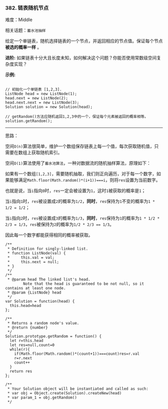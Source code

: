### 382. 链表随机节点

难度：Middle

相关话题：`蓄水池抽样`

给定一个单链表，随机选择链表的一个节点，并返回相应的节点值。保证每个节点 **被选的概率一样** 。



 **进阶:** 
如果链表十分大且长度未知，如何解决这个问题？你能否使用常数级空间复杂度实现？



 **示例:** 





```

// 初始化一个单链表 [1,2,3].
ListNode head = new ListNode(1);
head.next = new ListNode(2);
head.next.next = new ListNode(3);
Solution solution = new Solution(head);

// getRandom()方法应随机返回1,2,3中的一个，保证每个元素被返回的概率相等。
solution.getRandom();

```


-----

思路：

空间`O(n)`算法很简单，维护一个数组保存链表上每一个值，每次获取随机值，只需要在数组上获取随机索引。

空间`O(1)`算法使用了`蓄水池算法`，一种对数据流的随机抽样算法，原理如下：

如果有一个数组`[1,2,3]`，需要随机抽取，我们则正向遍历，对于每一个数字，如果能够满足`Math.floor(Math.random()*(i+1))===i`，则将`res`设置为当前数字。

也就是说，当`i`指向`0`时，`res`一定会被设置为`1`，这时`1`被获取的概率是`1`；

当`i`指向`1`时，`res`被设置成`2`的概率为`1/2`，**同时**，`res`保持为`1`不变的概率为`1 * 1/2 = 1/2`；

当`i`指向`2`时，`res`被设置成`3`的概率为`1/3`，**同时**，`res`保持为`1`的概率为`1 * 1/2 * 2/3 = 1/3`，`res`被保持为`2`的概率为`1/2 * 2/3 == 1/3`。

因此每一个数字都能获得相同的概率被获取。


```
/**
 * Definition for singly-linked list.
 * function ListNode(val) {
 *     this.val = val;
 *     this.next = null;
 * }
 */
/**
 * @param head The linked list's head.
        Note that the head is guaranteed to be not null, so it contains at least one node.
 * @param {ListNode} head
 */
var Solution = function(head) {
  this.head=head
};

/**
 * Returns a random node's value.
 * @return {number}
 */
Solution.prototype.getRandom = function() {
  let r=this.head
  let res=null,count=0
  while(r){
    if(Math.floor(Math.random()*(count+1))===count)res=r.val
    r=r.next
    count++
  }
  return res
};

/** 
 * Your Solution object will be instantiated and called as such:
 * var obj = Object.create(Solution).createNew(head)
 * var param_1 = obj.getRandom()
 */



```
